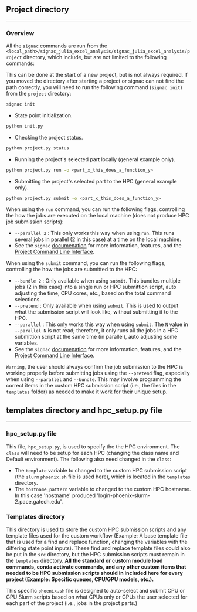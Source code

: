 ## Project directory
--------------------

### Overview
All the `signac` commands are run from the `<local_path>/signac_julia_excel_analysis/signac_julia_excel_analysis/project` directory, which include, but are not limited to the following commands:

This can be done at the start of a new project, but is not always required. If you moved the directory after starting a project or signac can not find the path correctly, you will need to run the following command (`signac init`) from the `project` directory:

```bash
signac init
```

 - State point initialization.
```bash
python init.py
```
 - Checking the project status.
```bash
python project.py status
```
 - Running the project's selected part locally (general example only).
```bash
python project.py run -o <part_x_this_does_a_function_y>
```

  - Submitting the project's selected part to the HPC (general example only).
```bash
python project.py submit -o <part_x_this_does_a_function_y>
```

When using the `run` command, you can run the following flags, controlling the how the jobs are executed on the local machine (does not produce HPC job submission scripts):
 - `--parallel 2` : This only works this way when using `run`. This runs several jobs in parallel (2 in this case) at a time on the local machine.
 - See the `signac` [documenation](https://docs.signac.io/en/latest/) for more information, features, and the [Project Command Line Interface](https://docs.signac.io/projects/flow/en/latest/project-cli.html).

When using the `submit` command, you can run the following flags, controlling the how the jobs are submitted to the HPC:
 - `--bundle 2` : Only available when using `submit`.  This bundles multiple jobs (2 in this case) into a single run or HPC submittion script, auto adjusting the time, CPU cores, etc., based on the total command selections.
  - `--pretend` : Only available when using `submit`.  This is used to output what the submission script will look like, without submitting it to the HPC. 
  - `--parallel` : This only works this way when using `submit`.  The `N` value in `--parallel N` is not read; therefore, it only runs all the jobs in a HPC submittion script at the same time (in parallel), auto adjusting some variables.
  - See the `signac` [documenation](https://docs.signac.io/en/latest/) for more information, features, and the [Project Command Line Interface](https://docs.signac.io/projects/flow/en/latest/project-cli.html).

`Warning`, the user should always confirm the job submission to the HPC is working properly before submitting jobs using the `--pretend` flag, especially when using `--parallel` and `--bundle`.  This may involve programming the correct items in the custom HPC submission script (i.e., the files in the `templates` folder) as needed to make it work for their unique setup. 


 ## templates directory and hpc_setup.py file
---------------------------------------------

### hpc_setup.py file
This file, `hpc_setup.py`, is used to specify the the HPC environment.  The `class` will need to be setup for each HPC (changing the class name and Default environment).  The following also need changed in the `class`:
 - The `template` variable to changed to the custom HPC submission script (the `slurm` `phoenix.sh` file is used here), which is located in the `templates` directory.  
 - The `hostname_pattern` variable to changed to the custom HPC hostname. In this case 'hostname' produced 'login-phoenix-slurm-2.pace.gatech.edu'.  

### Templates directory
This directory is used to store the custom HPC submission scripts and any template files used for the custom workflow (Example: A base template file that is used for a find and replace function, changing the variables with the differing state point inputs).  These find and replace template files could also be put in the `src` directory, but the HPC submission scripts must remain in the `templates` directory.   **All the standard or custom module load commands, conda activate commands, and any other custom items that needed to be HPC submission scripts should in included here for every project (Example: Specific queues, CPU/GPU models, etc.).** 

This specific `phoenix.sh` file is designed to auto-select and submit CPU or GPU Slurm scripts based on what CPUs only or GPUs the user selected for each part of the project (i.e., jobs in the project parts.)